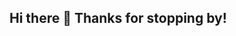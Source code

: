 ## Hi there 👋 Thanks for stopping by!

<!--
**XiaoXIguaZI/XiaoXIguaZI** is a ✨ _special_ ✨ repository because its `README.md` (this file) appears on your GitHub profile.

Here are some ideas to get you started:

Hi there! I'm Joy. I started my academic journey with a background in Economics at [UIBE](https://english.uibe.edu.cn) and later pursued a Master’s in Public Policy (MPP) at the University of Chicago, where I specialized in [Data Analytics](https://harris.uchicago.edu/academics/design-your-path/specializations/specialization-data-analytics) and [Finance and Policy](https://harris.uchicago.edu/academics/design-your-path/specializations/specialization-finance-policy).
